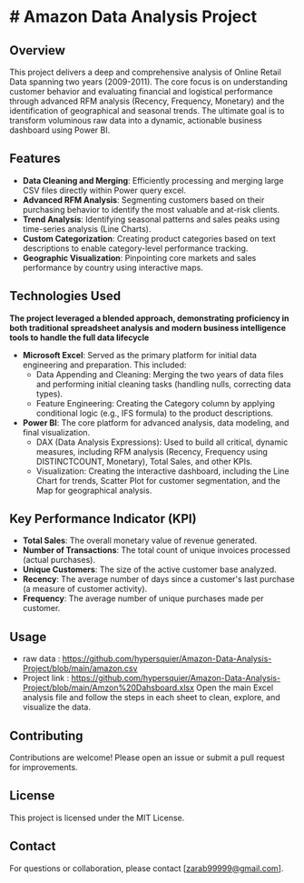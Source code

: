 # # Amazon Data Analysis Project

## Overview
This project delivers a deep and comprehensive analysis of Online Retail Data spanning two years (2009-2011). The core focus is on understanding customer behavior and evaluating financial and logistical performance through advanced RFM analysis (Recency, Frequency, Monetary) and the identification of geographical and seasonal trends. The ultimate goal is to transform voluminous raw data into a dynamic, actionable business dashboard using Power BI.

## Features
- **Data Cleaning and Merging**: Efficiently processing and merging large CSV files directly within Power query excel.
- **Advanced RFM Analysis**: Segmenting customers based on their purchasing behavior to identify the most valuable and at-risk clients.
- **Trend Analysis**: Identifying seasonal patterns and sales peaks using time-series analysis (Line Charts).
- **Custom Categorization**: Creating product categories based on text descriptions to enable category-level performance tracking.
- **Geographic Visualization**: Pinpointing core markets and sales performance by country using interactive maps.

## Technologies Used
**The project leveraged a blended approach, demonstrating proficiency in both traditional spreadsheet analysis and modern business intelligence tools to handle the full data lifecycle**
- **Microsoft Excel**: Served as the primary platform for initial data engineering and preparation. This included:
   - Data Appending and Cleaning: Merging the two years of data files and performing initial cleaning tasks (handling nulls, correcting data types).
   - Feature Engineering: Creating the Category column by applying conditional logic (e.g., IFS formula) to the product descriptions.
- **Power BI**: The core platform for advanced analysis, data modeling, and final visualization.
   - DAX (Data Analysis Expressions): Used to build all critical, dynamic measures, including RFM analysis (Recency, Frequency using DISTINCTCOUNT, Monetary), Total Sales, and other KPIs.
   - Visualization: Creating the interactive dashboard, including the Line Chart for trends, Scatter Plot for customer segmentation, and the Map for geographical analysis.
## Key Performance Indicator (KPI)
- **Total Sales**: The overall monetary value of revenue generated.
- **Number of Transactions**: The total count of unique invoices processed (actual purchases).
- **Unique Customers**: The size of the active customer base analyzed.
- **Recency**: The average number of days since a customer's last purchase (a measure of customer activity).
- **Frequency**: The average number of unique purchases made per customer.

## Usage
- raw data : https://github.com/hypersquier/Amazon-Data-Analysis-Project/blob/main/amazon.csv
- Project link : https://github.com/hypersquier/Amazon-Data-Analysis-Project/blob/main/Amzon%20Dahsboard.xlsx
Open the main Excel analysis file and follow the steps in each sheet to clean, explore, and visualize the data.

## Contributing
Contributions are welcome! Please open an issue or submit a pull request for improvements.

## License
This project is licensed under the MIT License.

## Contact
For questions or collaboration, please contact [zarab99999@gmail.com].
